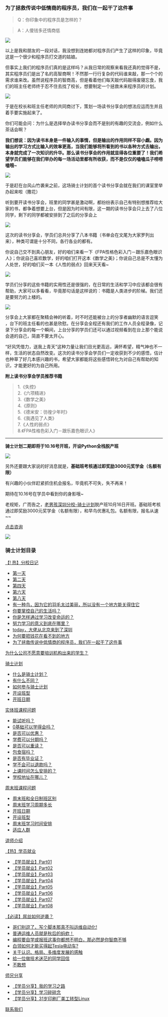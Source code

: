 ### 为了拯救传说中低情商的程序员，我们在一起干了这件事
>Q：你印象中的程序员是怎样的？

>A：人傻钱多还情商低

![](https://hcdn1.luffycity.com/data/knight/diary/12/1.jpg)

以上是我和朋友的一段对话，我没想到连她都对程序员们产生了这样的印象，毕竟这是一个很少和程序员打交道的姑娘。

但事实上我们的程序员们真的是这样吗？从我日常的观察来看我还真的觉得不是，其实程序员们是出了名的高智商啊！不然那一行行复杂的代码谁来敲，那一个个的需求谁来改。虽然说程序员的智商高，但是看着他们每天敲代码敲得废寝忘食，我们的班主任老师终于忍不住去找了校长，想要制定一个拯救未来程序员的计划。

![](https://hcdn1.luffycity.com/data/knight/diary/12/2.jpg)

于是在校长和班主任老师的共同商讨下，策划一场读书分享会的想法应运而生并且着手要实施起来了。

你们可能会问：为什么是选择举办读书分享会而不是别的有趣的交流会，例如什么茶话会啊？

**我们想说：因为读书本身是一件输入的事情，但是输出的作用同样不容小觑。因为输出的学习方式比输入的效率更高，当我们能够将所看到的书以各种方式去输出，本身就完成了一次知识的升华。那么读书分享会的作用就显得各位重要了！我们希望学员们能够在我们举办的每一场活动里都有所收获，而不是仅仅的嗑嗑瓜子唠唠嗑哦~**

![](https://hcdn1.luffycity.com/data/knight/diary/12/3.jpg)

于是赶在台风山竹袭来之前，这场骑士计划的首个读书分享会就在我们的课室里举办起来啦（撒花）

听到要开读书分享会，班里的同学甚是激动啊，都纷纷表示自己有特别想推荐给大家的书，都争着想要上台，但是因为时间有限，这一期的读书分享会只上去了八位同学，剩下的同学都被安排到了之后的分享会上

![](https://hcdn1.luffycity.com/data/knight/diary/12/4.jpg)

这次的读书分享会，学员们总共分享了八本书籍（书单会在文尾为大家罗列出来），种类可谓是十分不同，各行各业的都有。

你说自己交不到真心朋友，好的咱们来看一下《FPA性格色彩入门－跟乐嘉色眼识人》；你说自己喜欢数学，好的咱们打开这本《数学之美》；你说自己总是不太懂为人处世，好的咱们买一本《人性的弱点》回来天天看~

![](https://hcdn1.luffycity.com/data/knight/diary/12/5.jpg)

学员们分享的这些书籍的实用性还是很强的，在日常的生活和学习中应该都会很有帮助，大家可以多看看，毕竟那句话是这样说的：书籍是人类进步的阶梯。我们还是要努力的上楼的。

![](https://hcdn1.luffycity.com/data/knight/diary/12/6.jpg)

分享会上大家都在聚精会神的听着，时不时还能被台上的分享者幽默的语言逗笑
，台下的班主任看的也甚是欣慰。在分享会全程还有我们的工作人员全程录像，记录下分享会的每一个瞬间，上台分享的学员们还可以通过视频看到在台上那个能说会道的自己，简直不要太开心。

“好风凭借力，送我上青天”这种力量让我们目光更高远，满怀希望，精气神也不一样，生活的状态自然改变。这次的读书分享会学员们一定收获到不少的感悟，估计也种草了好几本感兴趣的书，希望大家都能将这些感悟转化为对自己有帮助的知识，才能更好的为自己所用。

**附上读书分享会学员推荐书籍**
>1.《失控》  
>2.《六项精进》  
>3.《数学之美》  
>4.《原则》  
>5.《德米安：彷徨少年时》  
>6.《我遇见了人类》  
>7.《人性的弱点》  
>8.《FPA性格色彩入门－跟乐嘉色眼识人》  

***

**骑士计划二期即将于10.16号开班，开设Python全栈脱产班**

![](https://hcdn1.luffycity.com/data/knight/diary/11/10.jpg)


另外还要跟大家说的好消息就是，**基础班考核通过即奖励3000元奖学金（名额有限）**

有兴趣的小伙伴赶紧抓住机会报名，毕竟机不可失，失不再来！

期待在10.16号在学员中看到你的身影哦~

老规矩，广而告之，[老男孩深圳分校-骑士计划](http://sz.oldboyedu.com/)脱产班10月16日开班。基础班考核通过即奖励3000元奖学金（名额有限），和早鸟优惠礼包。名额有限，报名从速~~

[点击咨询](http://wwwtb.53kf.com/webCompany.php?style=1&arg=10155416)

![](https://hcdn1.luffycity.com/data/knight/diary/07/01.jpg)

### 骑士计划目录

[【! 热】分校日记](https://www.luffycity.com/qsjh-book/diary/)
- [第一天](https://www.luffycity.com/qsjh-book/diary/chapter01.html)
- [第二天](https://www.luffycity.com/qsjh-book/diary/chapter02.html)
- [第四天](https://www.luffycity.com/qsjh-book/diary/chapter03.html)
- [第六天](https://www.luffycity.com/qsjh-book/diary/chapter04.html)
- [第八天](https://www.luffycity.com/qsjh-book/diary/chapter05.html)
- [有一种鸟，因为它的羽毛太过美丽，所以没有一个地方能关得住它](https://www.luffycity.com/qsjh-book/diary/chapter06.html)  
- [你要掌控自己的生活吗？](https://www.luffycity.com/qsjh-book/diary/chapter07.html)  
- [你是怎样通过学习改变命运的？](https://www.luffycity.com/qsjh-book/diary/chapter08.html)  
- [努力学习的意义到底在哪里？](https://www.luffycity.com/qsjh-book/diary/chapter09.html)  
- [today，大佬从北京来到了深圳](https://www.luffycity.com/qsjh-book/diary/chapter10.html)   
- [为何要把钱花在看不到的地方](https://www.luffycity.com/qsjh-book/diary/chapter11.html)   
- [为了拯救传说中低情商的程序员，我们在一起干了这件事 ](https://www.luffycity.com/qsjh-book/diary/chapter12.html)   

[为什么公司不愿意要培训机构出来的学生？](https://www.luffycity.com/qsjh-book/advertorial.html)

[骑士计划](https://www.luffycity.com/qsjh-book/knight/)
- [什么是骑士计划？](https://www.luffycity.com/qsjh-book/knight/chapter01.html)
- [有什么不同？](https://www.luffycity.com/qsjh-book/knight/chapter02.html)
- [如何参与骑士计划](https://www.luffycity.com/qsjh-book/knight/chapter03.html)
- [开设班型](https://www.luffycity.com/qsjh-book/knight/chapter04.html)
- [开班日期](https://www.luffycity.com/qsjh-book/knight/chapter05.html)

[实体班课程问题](https://www.luffycity.com/qsjh-book/question/)
- [能试听吗？](https://www.luffycity.com/qsjh-book/question/chapter01.html)
- [0基础可以学得会吗？](https://www.luffycity.com/qsjh-book/question/chapter02.html)
- [是否可以优惠？](https://www.luffycity.com/qsjh-book/question/chapter03.html)
- [学费可以分期吗？](https://www.luffycity.com/qsjh-book/question/chapter04.html)
- [是否可以重读？](https://www.luffycity.com/qsjh-book/question/chapter05.html)
- [包食宿吗？](https://www.luffycity.com/qsjh-book/question/chapter06.html)
- [是否有毕业证？](https://www.luffycity.com/qsjh-book/question/chapter07.html)
- [学不会可以退款吗？](https://www.luffycity.com/qsjh-book/question/chapter08.html)
- [上课时间怎么安排的？](https://www.luffycity.com/qsjh-book/question/chapter09.html)
- [学校地址在哪儿？](https://www.luffycity.com/qsjh-book/question/chapter10.html)

[周末班课程问题](https://www.luffycity.com/qsjh-book/wquestion/)

- [周末班和全日制班区别](https://www.luffycity.com/qsjh-book/wquestion/chapter01.html)
- [周末班学习周期多长](https://www.luffycity.com/qsjh-book/wquestion/chapter02.html)
- [开班日期](https://www.luffycity.com/qsjh-book/wquestion/chapter03.html)
- [开设班型](https://www.luffycity.com/qsjh-book/wquestion/chapter04.html)
- [周末班学习时间安排](https://www.luffycity.com/qsjh-book/wquestion/chapter05.html)
- [适应人群](https://www.luffycity.com/qsjh-book/wquestion/chapter06.html)


[讲师介绍](https://www.luffycity.com/qsjh-book/techers.html)

[【热】学员就业](https://www.luffycity.com/qsjh-book/jobs/)
- [【学员就业】Part01](https://www.luffycity.com/qsjh-book/jobs/chapter01.html)
- [【学员就业】Part02](https://www.luffycity.com/qsjh-book/jobs/chapter02.html)
- [【学员就业】Part03](https://www.luffycity.com/qsjh-book/jobs/chapter03.html)
- [【学员就业】Part04](https://www.luffycity.com/qsjh-book/jobs/chapter04.html)
- [【学员就业】Part05](https://www.luffycity.com/qsjh-book/jobs/chapter05.html)
- [【学员就业】Part06](https://www.luffycity.com/qsjh-book/jobs/chapter06.html)
- [【学员就业】Part07](https://www.luffycity.com/qsjh-book/jobs/chapter07.html)
- [【学员就业】Part08](https://www.luffycity.com/qsjh-book/jobs/chapter08.html)

[【必读】屌丝如何逆袭？](https://www.luffycity.com/qsjh-book/soul/)

- [哥们别逗了，写个脚本那真不叫运维自动化!](https://www.luffycity.com/qsjh-book/soul/chapter01.html)
- [普通运维人员就是秋后的蚂蚱！](https://www.luffycity.com/qsjh-book/soul/chapter02.html)
- [编程要自学或报班这事你都想不明白，那必然是你智商不够](https://www.luffycity.com/qsjh-book/soul/chapter03.html)
- [白领如何才能买得起Tesla电动车?](https://www.luffycity.com/qsjh-book/soul/chapter04.html)
- [关于认识、格局、多维度发展的感触](https://www.luffycity.com/qsjh-book/soul/chapter05.html)
- [给一位做技术迷茫的同学回信](https://www.luffycity.com/qsjh-book/soul/chapter06.html)
- [不敢想](https://www.luffycity.com/qsjh-book/soul/chapter07.html)

[师兄分享](https://www.luffycity.com/qsjh-book/bro/)
- [【学员分享】我的学习之路](https://www.luffycity.com/qsjh-book/bro/chapter01.html)
- [【学员分享】学习碎碎念](https://www.luffycity.com/qsjh-book/bro/chapter02.html)
- [【学员分享】31岁印刷厂美工转型Linux](https://www.luffycity.com/qsjh-book/bro/chapter03.html)

[联系我们](https://www.luffycity.com/qsjh-book/contact.html)
